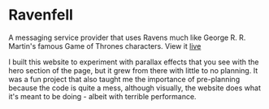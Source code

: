 # Ravenfell

A messaging service provider that uses Ravens much like George R. R. Martin's famous Game of Thrones characters. View it [live](https://ravenfelltest.netlify.com/)

I built this website to experiment with parallax effects that you see with the hero section of the page, but it grew from there with little to no planning. It was a fun project that also taught me the importance of pre-planning because the code is quite a mess, although visually, the website does what it's meant to be doing - albeit with terrible performance.

